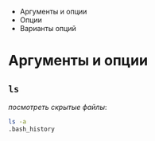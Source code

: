 - Аргументы и опции
- Опции
- Варианты опций

# Аргументы и опции

## `ls`

*посмотреть скрытые файлы*:

```bash
ls -a
.bash_history
```
